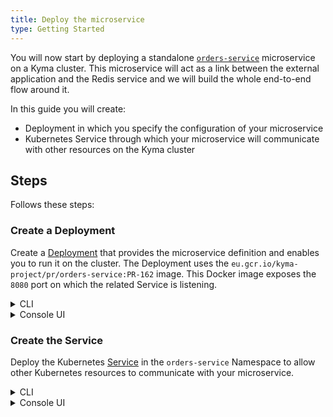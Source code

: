 ```yaml
---
title: Deploy the microservice
type: Getting Started
---
```


You will now start by deploying a standalone [`orders-service`](https://github.com/kyma-project/examples/blob/master/http-db-service/README.md) microservice on a Kyma cluster. This microservice will act as a link between the external application and the Redis service and we will build the whole end-to-end flow around it.

In this guide you will create:

- Deployment in which you specify the configuration of your microservice
- Kubernetes Service through which your microservice will communicate with other resources on the Kyma cluster

## Steps

Follows these steps:

### Create a Deployment

Create a [Deployment](https://kubernetes.io/docs/concepts/workloads/controllers/deployment/) that provides the microservice definition and enables you to run it on the cluster. The Deployment uses the `eu.gcr.io/kyma-project/pr/orders-service:PR-162` image. This Docker image exposes the `8080` port on which the related Service is listening.

<div tabs name="steps" group="deploy-microservice">
  <details>
  <summary label="cli">
  CLI
  </summary>

1. Apply the microservice definition to the `orders-service` Namespace on your cluster:

```bash
kubectl apply -f https://raw.githubusercontent.com/kyma-project/examples/master/orders-service/deployment/orders-service-deployment.yaml
```

2. Check if the Deployment was created. The correct Deployment status should set **readyReplicas** to `1`:

```bash
kubectl get deployment orders-service -n orders-service -o=jsonpath="{.status.readyReplicas}"
```

</details>
<details>
<summary label="console-ui">
Console UI
</summary>

1. Create `orders-service-deployment.yaml` on your machine containing [this Deployment definition](https://raw.githubusercontent.com/kyma-project/examples/master/orders-service/deployment/orders-service-deployment.yaml).
2. Once in the `orders-service` Namespace overview, select the **Deploy new resource** button.
3. Browse the `orders-service-deployment.yaml` file and select **Deploy** to confirm the changes.
4. Go to the **Deployments** view under the **Operation** section in the UI to make sure the status of `orders-service` is `RUNNING`.

</details>
</div>

### Create the Service

Deploy the Kubernetes [Service](https://kubernetes.io/docs/concepts/services-networking/service/) in the `orders-service` Namespace to allow other Kubernetes resources to communicate with your microservice.

<div tabs name="steps" group="deploy-microservice">
  <details>
  <summary label="cli">
  CLI
  </summary>

Apply the Kubernetes Service to the `orders-service` Namespace on your cluster:

```bash
kubectl apply -f https://raw.githubusercontent.com/kyma-project/examples/master/orders-service/deployment/orders-service-service.yaml
```

  </details>
  <details>
  <summary label="console-ui">
  Console UI
  </summary>

1. Create `orders-service-service.yaml` on your machine containing [this Service definition](https://raw.githubusercontent.com/kyma-project/examples/master/orders-service/deployment/orders-service-service.yaml).
2. Once in the `orders-service` Namespace overview, select the **Deploy new resource** button.
3. Browse the `orders-service-service.yaml` file and select **Deploy** to confirm the changes.
4. Go to the **Services** view under the **Operation** section in the UI to make sure the status of `orders-service` is `RUNNING`.

  </details>
  </div>
